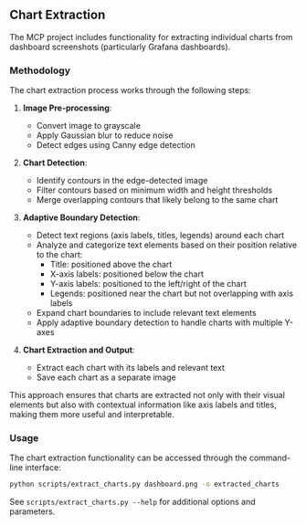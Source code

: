 ## Chart Extraction

The MCP project includes functionality for extracting individual charts from dashboard screenshots (particularly Grafana dashboards).

### Methodology

The chart extraction process works through the following steps:

1. **Image Pre-processing**:
   - Convert image to grayscale
   - Apply Gaussian blur to reduce noise
   - Detect edges using Canny edge detection

2. **Chart Detection**:
   - Identify contours in the edge-detected image
   - Filter contours based on minimum width and height thresholds
   - Merge overlapping contours that likely belong to the same chart

3. **Adaptive Boundary Detection**:
   - Detect text regions (axis labels, titles, legends) around each chart
   - Analyze and categorize text elements based on their position relative to the chart:
     - Title: positioned above the chart
     - X-axis labels: positioned below the chart
     - Y-axis labels: positioned to the left/right of the chart
     - Legends: positioned near the chart but not overlapping with axis labels
   - Expand chart boundaries to include relevant text elements
   - Apply adaptive boundary detection to handle charts with multiple Y-axes

4. **Chart Extraction and Output**:
   - Extract each chart with its labels and relevant text
   - Save each chart as a separate image

This approach ensures that charts are extracted not only with their visual elements but also with contextual information like axis labels and titles, making them more useful and interpretable.

### Usage

The chart extraction functionality can be accessed through the command-line interface:

```bash
python scripts/extract_charts.py dashboard.png -o extracted_charts
```

See `scripts/extract_charts.py --help` for additional options and parameters.
